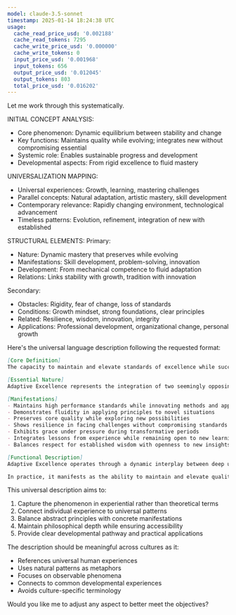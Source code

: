 ```yaml
---
model: claude-3.5-sonnet
timestamp: 2025-01-14 18:24:38 UTC
usage:
  cache_read_price_usd: '0.002188'
  cache_read_tokens: 7295
  cache_write_price_usd: '0.000000'
  cache_write_tokens: 0
  input_price_usd: '0.001968'
  input_tokens: 656
  output_price_usd: '0.012045'
  output_tokens: 803
  total_price_usd: '0.016202'
---
```


Let me work through this systematically.

INITIAL CONCEPT ANALYSIS:
- Core phenomenon: Dynamic equilibrium between stability and change
- Key functions: Maintains quality while evolving; integrates new without compromising essential
- Systemic role: Enables sustainable progress and development
- Developmental aspects: From rigid excellence to fluid mastery

UNIVERSALIZATION MAPPING:
- Universal experiences: Growth, learning, mastering challenges
- Parallel concepts: Natural adaptation, artistic mastery, skill development
- Contemporary relevance: Rapidly changing environment, technological advancement
- Timeless patterns: Evolution, refinement, integration of new with established

STRUCTURAL ELEMENTS:
Primary:
- Nature: Dynamic mastery that preserves while evolving
- Manifestations: Skill development, problem-solving, innovation
- Development: From mechanical competence to fluid adaptation
- Relations: Links stability with growth, tradition with innovation

Secondary:
- Obstacles: Rigidity, fear of change, loss of standards
- Conditions: Growth mindset, strong foundations, clear principles
- Related: Resilience, wisdom, innovation, integrity
- Applications: Professional development, organizational change, personal growth

Here's the universal language description following the requested format:

```markdown
[Core Definition]
The capacity to maintain and elevate standards of excellence while successfully adapting to change, combining stability of principle with flexibility of application. It manifests as dynamic mastery that preserves essential quality while evolving to meet new challenges and opportunities.

[Essential Nature]
Adaptive Excellence represents the integration of two seemingly opposing forces: the steadfast maintenance of high standards and the dynamic ability to evolve and improve. Unlike rigid perfectionism or unprincipled change, it embodies the organic wisdom found in natural systems that maintain their integrity while continuously evolving. This quality enables its possessor to navigate change not merely as a response to external pressure, but as an opportunity for enhanced expression of excellence.

[Manifestations]
- Maintains high performance standards while innovating methods and approaches
- Demonstrates fluidity in applying principles to novel situations
- Preserves core quality while exploring new possibilities
- Shows resilience in facing challenges without compromising standards
- Exhibits grace under pressure during transformative periods
- Integrates lessons from experience while remaining open to new learning
- Balances respect for established wisdom with openness to new insights

[Functional Description]
Adaptive Excellence operates through a dynamic interplay between deep understanding of foundational principles and creative engagement with changing circumstances. Like a master martial artist who maintains perfect form while spontaneously responding to unexpected situations, it combines rootedness with flexibility. This quality develops through progressive refinement of basic competence into fluid mastery, always anchored in fundamental principles while expanding in capability and application.

In practice, it manifests as the ability to maintain and elevate quality standards while successfully navigating change. Whether in professional development, organizational leadership, or personal growth, it enables one to preserve what is essential while evolving what is adaptable. This creates a sustainable path of excellence that neither rigidly resists change nor compromises standards in the face of new challenges.
```

This universal description aims to:
1. Capture the phenomenon in experiential rather than theoretical terms
2. Connect individual experience to universal patterns
3. Balance abstract principles with concrete manifestations
4. Maintain philosophical depth while ensuring accessibility
5. Provide clear developmental pathway and practical applications

The description should be meaningful across cultures as it:
- References universal human experiences
- Uses natural patterns as metaphors
- Focuses on observable phenomena
- Connects to common developmental experiences
- Avoids culture-specific terminology

Would you like me to adjust any aspect to better meet the objectives?
